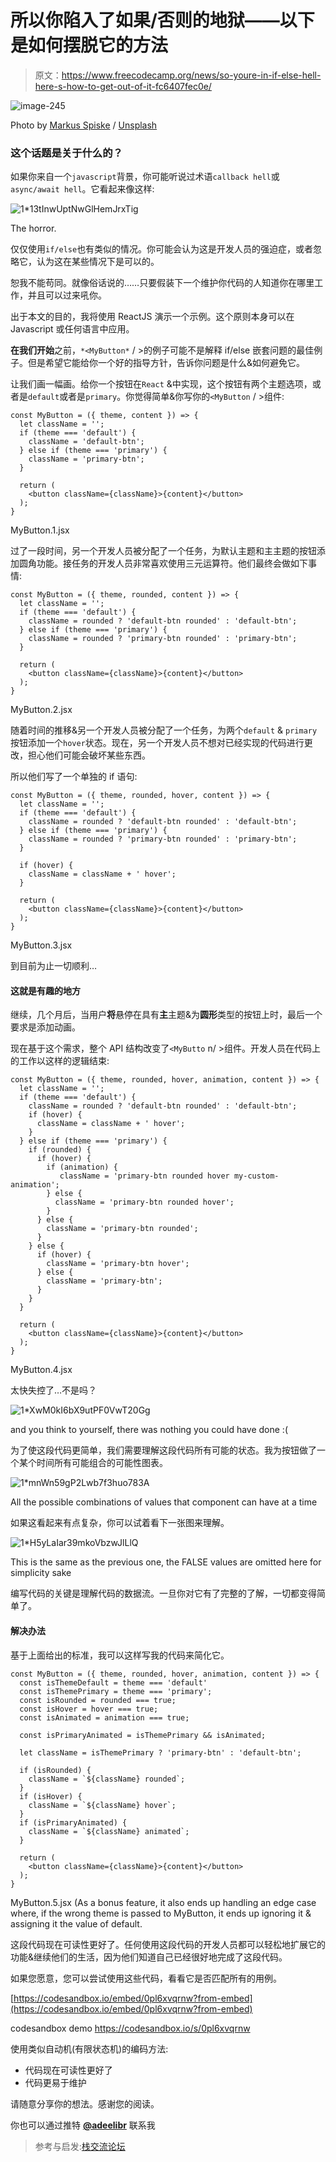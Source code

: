 # 所以你陷入了如果/否则的地狱——以下是如何摆脱它的方法

> 原文：<https://www.freecodecamp.org/news/so-youre-in-if-else-hell-here-s-how-to-get-out-of-it-fc6407fec0e/>

![image-245](img/be17c1a34a5e67b29e891f416bdc4f6b.png)

Photo by [Markus Spiske](https://unsplash.com/@markusspiske?utm_source=ghost&utm_medium=referral&utm_campaign=api-credit) / [Unsplash](https://unsplash.com/?utm_source=ghost&utm_medium=referral&utm_campaign=api-credit)

### 这个话题是关于什么的？

如果你来自一个`javascript`背景，你可能听说过术语`callback hell`或`async/await hell`。它看起来像这样:

![1*13tInwUptNwGlHemJrxTig](img/86c7970cb69821bf0d4e33831590719c.png)

The horror.

仅仅使用`if/else`也有类似的情况。你可能会认为这是开发人员的强迫症，或者忽略它，认为这在某些情况下是可以的。

恕我不能苟同。就像俗话说的……只要假装下一个维护你代码的人知道你在哪里工作，并且可以过来吼你。

出于本文的目的，我将使用 ReactJS 演示一个示例。这个原则本身可以在 Javascript 或任何语言中应用。

**在我们开始**之前，`*<MyButton*` / >的例子可能不是解释 if/else 嵌套问题的最佳例子。但是希望它能给你一个好的指导方针，告诉你问题是什么&如何避免它。

让我们画一幅画。给你一个按钮在`React` &中实现，这个按钮有两个主题选项，或者是`default`或者是`primary`。你觉得简单&你写你的`<MyButton` / >组件:

```
const MyButton = ({ theme, content }) => {
  let className = '';                
  if (theme === 'default') {
    className = 'default-btn';
  } else if (theme === 'primary') {
    className = 'primary-btn';
  }

  return (
    <button className={className}>{content}</button>
  );
}
```

MyButton.1.jsx

过了一段时间，另一个开发人员被分配了一个任务，为默认主题和主主题的按钮添加圆角功能。接任务的开发人员非常喜欢使用三元运算符。他们最终会做如下事情:

```
const MyButton = ({ theme, rounded, content }) => {
  let className = '';                
  if (theme === 'default') {
    className = rounded ? 'default-btn rounded' : 'default-btn';
  } else if (theme === 'primary') {
    className = rounded ? 'primary-btn rounded' : 'primary-btn';
  }

  return (
    <button className={className}>{content}</button>
  );
}
```

MyButton.2.jsx

随着时间的推移&另一个开发人员被分配了一个任务，为两个`default` & `primary`按钮添加一个`hover`状态。现在，另一个开发人员不想对已经实现的代码进行更改，担心他们可能会破坏某些东西。

所以他们写了一个单独的 if 语句:

```
const MyButton = ({ theme, rounded, hover, content }) => {
  let className = '';                
  if (theme === 'default') {
    className = rounded ? 'default-btn rounded' : 'default-btn';
  } else if (theme === 'primary') {
    className = rounded ? 'primary-btn rounded' : 'primary-btn';
  }

  if (hover) {
    className = className + ' hover';
  }

  return (
    <button className={className}>{content}</button>
  );
}
```

MyButton.3.jsx

到目前为止一切顺利…

#### 这就是有趣的地方

继续，几个月后，当用户**将**悬停在具有**主**主题&为**圆形**类型的按钮上时，最后一个要求是添加动画。

现在基于这个需求，整个 API 结构改变了`<MyButto` n/ >组件。开发人员在代码上的工作以这样的逻辑结束:

```
const MyButton = ({ theme, rounded, hover, animation, content }) => {
  let className = '';                
  if (theme === 'default') {
    className = rounded ? 'default-btn rounded' : 'default-btn';
    if (hover) {
      className = className + ' hover';
    }
  } else if (theme === 'primary') {
    if (rounded) {
      if (hover) {
        if (animation) {
           className = 'primary-btn rounded hover my-custom-animation';
        } else {
          className = 'primary-btn rounded hover';
        }
      } else {
        className = 'primary-btn rounded';
      }
    } else {
      if (hover) {
        className = 'primary-btn hover';
      } else {
        className = 'primary-btn';
      }
    }
  }

  return (
    <button className={className}>{content}</button>
  );
}
```

MyButton.4.jsx

太快失控了…不是吗？

![1*XwM0kI6bX9utPF0VwT20Gg](img/0f9191e269de8ff1bd991a94e60fb074.png)

and you think to yourself, there was nothing you could have done :(

为了使这段代码更简单，我们需要理解这段代码所有可能的状态。我为按钮做了一个某个时间所有可能组合的可能性图表。

![1*mnWn59gP2Lwb7f3huo783A](img/1dd831f4bd88039aef5dc3ff4cdfbee9.png)

All the possible combinations of values that <MyButton /> component can have at a time

如果这看起来有点复杂，你可以试着看下一张图来理解。

![1*H5yLaIar39mkoVbzwJlLlQ](img/05da6557dad9aa10aa75baeffbf8e917.png)

This is the same as the previous one, the FALSE values are omitted here for simplicity sake

编写代码的关键是理解代码的数据流。一旦你对它有了完整的了解，一切都变得简单了。

#### 解决办法

基于上面给出的标准，我可以这样写我的代码来简化它。

```
const MyButton = ({ theme, rounded, hover, animation, content }) => {
  const isThemeDefault = theme === 'default'
  const isThemePrimary = theme === 'primary';
  const isRounded = rounded === true;
  const isHover = hover === true;
  const isAnimated = animation === true;

  const isPrimaryAnimated = isThemePrimary && isAnimated;

  let className = isThemePrimary ? 'primary-btn' : 'default-btn';

  if (isRounded) {
    className = `${className} rounded`;
  }
  if (isHover) {
    className = `${className} hover`;
  }
  if (isPrimaryAnimated) {
    className = `${className} animated`;
  }

  return (
    <button className={className}>{content}</button>
  );
}
```

MyButton.5.jsx (As a bonus feature, it also ends up handling an edge case where, if the wrong theme is passed to MyButton, it ends up ignoring it & assigning it the value of default.

这段代码现在可读性更好了。任何使用这段代码的开发人员都可以轻松地扩展它的功能&继续他们的生活，因为他们知道自己已经很好地完成了这段代码。

如果您愿意，您可以尝试使用这些代码，看看它是否匹配所有的用例。

[https://codesandbox.io/embed/0pl6xvqrnw?from-embed](https://codesandbox.io/embed/0pl6xvqrnw?from-embed)

codesandbox demo https://codesandbox.io/s/0pl6xvqrnw

使用类似自动机(有限状态机)的编码方法:

*   代码现在可读性更好了
*   代码更易于维护

请随意分享你的想法。感谢您的阅读。

你也可以通过推特 [**@adeelibr**](https://twitter.com/adeelibr) 联系我

> 参考与启发:[栈交流论坛](https://softwareengineering.stackexchange.com/questions/205803/how-to-tackle-a-branched-arrow-head-anti-pattern)